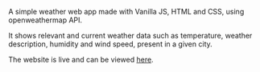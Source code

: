 A simple weather web app made with Vanilla JS, HTML and CSS, using openweathermap API.

It shows relevant and current weather data such as temperature, weather description, humidity and wind speed, present in a given city.

The website is live and can be viewed [here](https://weather-app-alex7033.netlify.app/).
